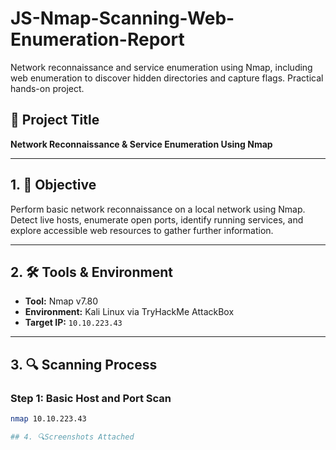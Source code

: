 # JS-Nmap-Scanning-Web-Enumeration-Report
Network reconnaissance and service enumeration using Nmap, including web enumeration to discover hidden directories and capture flags. Practical hands-on project.

## 📌 Project Title  
**Network Reconnaissance & Service Enumeration Using Nmap**

---

## 1. 🎯 Objective  
Perform basic network reconnaissance on a local network using Nmap. Detect live hosts, enumerate open ports, identify running services, and explore accessible web resources to gather further information.

---

## 2. 🛠 Tools & Environment  
- **Tool:** Nmap v7.80  
- **Environment:** Kali Linux via TryHackMe AttackBox  
- **Target IP:** `10.10.223.43`

---

## 3. 🔍 Scanning Process  

### Step 1: Basic Host and Port Scan  
```bash
nmap 10.10.223.43

## 4. 🔍Screenshots Attached

